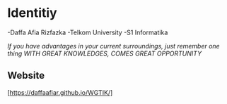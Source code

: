 # **Identitiy**
-Daffa Afia Rizfazka
-Telkom University
-S1 Informatika

_If you have advantages in your current surroundings, just remember one thing_
_WITH GREAT KNOWLEDGES, COMES GREAT OPPORTUNITY_

## **Website**
[https://daffaafiar.github.io/WGTIK/]
